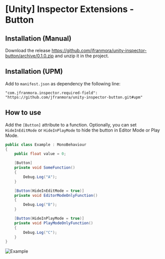 # [Unity] Inspector Extensions - Button

## Installation (Manual)
Download the release https://github.com/jfranmora/unity-inspector-button/archive/0.1.0.zip and unzip it in the project.

## Installation (UPM)
Add to `manifest.json` as dependency the following line:

`"com.jfranmora.inspector.required-field": "https://github.com/jfranmora/unity-inspector-button.git#upm"`

## How to use

Add the `[Button]` attribute to a function.
Optionally, you can set `HideInEditMode` or `HideInPlayMode` to hide the button in Editor Mode or Play Mode.

``` C#
public class Example : MonoBehaviour
{
    public float value = 0;

    [Button]
    private void SomeFunction()
    {
        Debug.Log("A");
    }

    [Button(HideInEditMode = true)]
    private void EditorModeOnlyFunction()
    {
        Debug.Log("B");
    }

    [Button(HideInPlayMode = true)]
    private void PlayModeOnlyFunction()
    {
        Debug.Log("C");
    }
}
```

![Example](https://i.imgur.com/64ZJT80.png)
